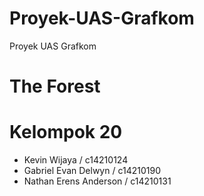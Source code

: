 # Proyek-UAS-Grafkom
Proyek UAS Grafkom
# The Forest

# Kelompok 20
+ Kevin Wijaya / c14210124
+ Gabriel Evan Delwyn / c14210190
+ Nathan Erens Anderson / c14210131
